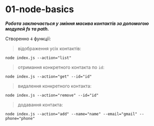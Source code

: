 # 01-node-basics

**_Робота заключається у зміння масива контактів за допомогою модулей fs та path._**

Створенно `4` функції:

> відображення усіх контактів:

```
node index.js --action="list"
```

> отримання конкретного контакта по `id`:

```
node index.js --action="get" --id="id"
```

> видалення конкретного контакта:

```
node index.js --action="remove" --id="id"
```

> додавання контакта:

```
node index.js --action="add" --name="name" --email="gmail" --phone="phone"
```
